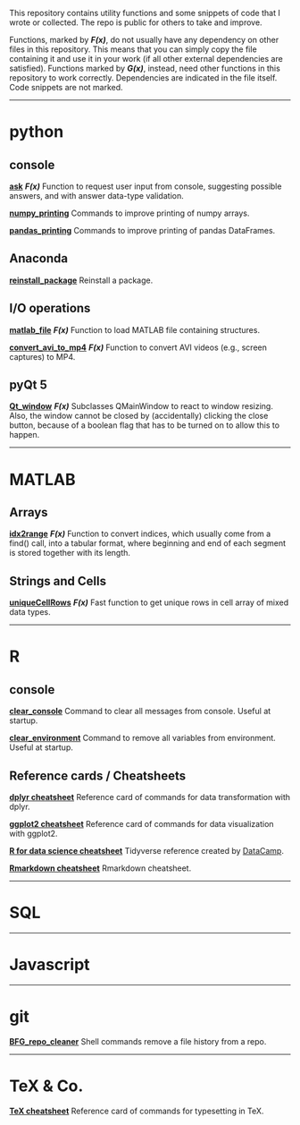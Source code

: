 This repository contains utility functions and some snippets of code that I wrote or collected. The repo is public for others to take and improve.

Functions, marked by _**F(x)**_, do not usually have any dependency on other files in this repository. This means that you can simply copy the file containing it and use it in your work (if all other external dependencies are satisfied). Functions marked by _**G(x)**_, instead, need other functions in this repository to work correctly. Dependencies are indicated in the file itself. Code snippets are not marked.

---

# python

## console
**[ask](python/console/ask.py)** _**F(x)**_ Function to request user input from console, suggesting possible answers, and with answer data-type validation.

**[numpy_printing](python/console/numpy_printing.py)** Commands to improve printing of numpy arrays.

**[pandas_printing](python/console/pandas_printing.py)** Commands to improve printing of pandas DataFrames.

## Anaconda
**[reinstall_package](python/anaconda/reinstall_package.txt)** Reinstall a package.



## I/O operations
**[matlab_file](python/IO_operations/matlab_file.py)** _**F(x)**_ Function to load MATLAB file containing structures.

**[convert_avi_to_mp4](python/IO_operations/convert_avi_to_mp4.py)** _**F(x)**_ Function to convert AVI videos (e.g., screen captures) to MP4.


## pyQt 5
**[Qt_window](python/pyQt/Qt_window.py)** _**F(x)**_ Subclasses QMainWindow to react to window resizing. Also, the window cannot be closed by (accidentally) clicking the close button, because of a boolean flag that has to be turned on to allow this to happen.


---

# MATLAB

## Arrays
**[idx2range](MATLAB/arrays/idx2range.m)** _**F(x)**_ Function to convert indices, which usually come from a find() call, into a tabular format, where beginning and end of each segment is stored together with its length.

## Strings and Cells
**[uniqueCellRows](MATLAB/strings_and_cells/uniqueCellRows.m)** _**F(x)**_ Fast function to get unique rows in cell array of mixed data types.


---

# R
## console
**[clear_console](R/console/clear_console.txt)** Command to clear all messages from console. Useful at startup.

**[clear_environment](R/console/clear_environment.txt)** Command to remove all variables from environment. Useful at startup.

## Reference cards / Cheatsheets
**[dplyr cheatsheet](reference_cards/dplyr.pdf)** Reference card of commands for data transformation with dplyr.

**[ggplot2 cheatsheet](reference_cards/ggplot2.pdf)** Reference card of commands for data visualization with ggplot2.

**[R for data science cheatsheet](reference_cards/R_for_data_science.pdf)** Tidyverse reference created by [DataCamp](DataCamp.com).

**[Rmarkdown cheatsheet](reference_cards/Rmarkdown.pdf)** Rmarkdown cheatsheet.



---
# SQL

---
# Javascript

---
# git
**[BFG_repo_cleaner](git/BFG_repo_cleaner.txt)** Shell commands remove a file history from a repo.

---
# TeX & Co.

**[TeX cheatsheet](reference_cards/TeX.pdf)** Reference card of commands for typesetting in TeX.
